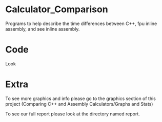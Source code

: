 # Calculator_Comparison
Programs to help describe the time differences between C++, fpu inline assembly, and see inline assembly. 

# Code
Look

# Extra
To see more graphics and info please go to the graphics section of this project (Comparing C++ and Assembly Calculators/Graphs and Stats)

To see our full report please look at the directory named report.
